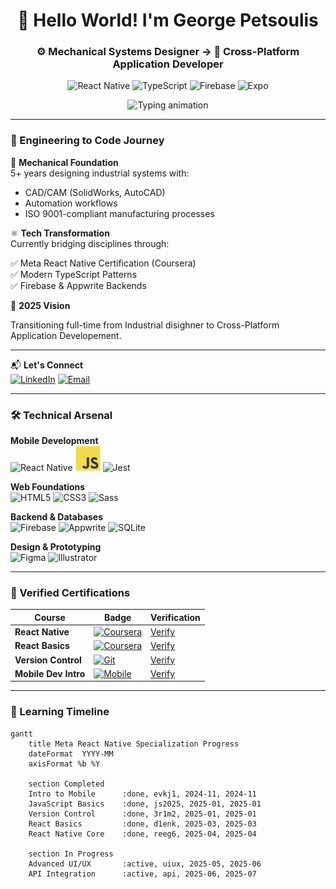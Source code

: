 <h1 align="center">👋 Hello World! I'm George Petsoulis</h1>
<h3 align="center">⚙️ Mechanical Systems Designer → 📱 Cross-Platform Application Developer</h3>

<p align="center">
  <img src="https://img.shields.io/badge/React_Native-20232A?style=for-the-badge&logo=react&logoColor=61DAFB" alt="React Native">
  <img src="https://img.shields.io/badge/TypeScript-3178C6?style=for-the-badge&logo=typescript&logoColor=white" alt="TypeScript">
  <img src="https://img.shields.io/badge/Firebase-FFCA28?style=for-the-badge&logo=firebase&logoColor=black" alt="Firebase">
  <img src="https://img.shields.io/badge/Expo-000020?style=for-the-badge&logo=expo&logoColor=white" alt="Expo">
</p>

<p align="center">
  <img src="https://readme-typing-svg.demolab.com?font=Roboto&size=24&duration=4000&pause=1000&color=61DAFB&center=true&vCenter=true&width=435&lines=From+CAD+Design+To+Clean+Code;Precision+In+Both+Realms" alt="Typing animation">
</p>


---

### 🚀 Engineering to Code Journey

🔩 **Mechanical Foundation**  
5+ years designing industrial systems with:
- CAD/CAM (SolidWorks, AutoCAD)
- Automation workflows
- ISO 9001-compliant manufacturing processes

⚛️ **Tech Transformation**  
Currently bridging disciplines through:

✅ Meta React Native Certification (Coursera)  
✅ Modern TypeScript Patterns  
✅ Firebase & Appwrite Backends

🎯 **2025 Vision**  

Transitioning full-time from Industrial disighner to Cross-Platform Application Developement.

---

📬 **Let's Connect**  
[![LinkedIn](https://img.shields.io/badge/LinkedIn-0A66C2?style=flat-square&logo=linkedin&logoColor=white)](https://www.linkedin.com/in/georgios-petsoulis-02b3ba365/) 
[![Email](https://img.shields.io/badge/Email-EA4335?style=flat-square&logo=gmail&logoColor=white)](mailto:petsoulis.appdev@gmail.com)

---


### 🛠 Technical Arsenal

**Mobile Development**  
<img src="https://reactnative.dev/img/header_logo.svg" width="40" title="React Native"> 
<img src="https://raw.githubusercontent.com/devicons/devicon/master/icons/javascript/javascript-original.svg" width="40" title="JavaScript"> 
<img src="https://www.vectorlogo.zone/logos/jestjsio/jestjsio-icon.svg" width="40" title="Jest">

**Web Foundations**  
<img src="https://www.vectorlogo.zone/logos/w3_html5/w3_html5-icon.svg" width="40" title="HTML5"> 
<img src="https://www.vectorlogo.zone/logos/w3_css/w3_css-icon.svg" width="40" title="CSS3"> 
<img src="https://www.vectorlogo.zone/logos/sass-lang/sass-lang-icon.svg" width="40" title="Sass">

**Backend & Databases**  
<img src="https://firebase.google.com/static/downloads/brand-guidelines/PNG/logo-logomark.png" 
     width="40" 
     alt="Firebase">
<img src="https://www.vectorlogo.zone/logos/appwriteio/appwriteio-icon.svg" width="40" title="Appwrite"> 
<img src="https://www.vectorlogo.zone/logos/sqlite/sqlite-icon.svg" width="40" title="SQLite">

**Design & Prototyping**  
<img src="https://www.vectorlogo.zone/logos/figma/figma-icon.svg" width="40" title="Figma"> 
<img src="https://www.vectorlogo.zone/logos/adobe_illustrator/adobe_illustrator-icon.svg" width="40" title="Illustrator">

---

### 📜 Verified Certifications

| Course | Badge | Verification |
|--------|-------|--------------|
| **React Native** | [![Coursera](https://img.shields.io/badge/React_Native-Expert-61DAFB?logo=react&style=flat-square)](https://www.coursera.org/account/accomplishments/verify/REEG6XRR3PB7) | [Verify](https://www.coursera.org/account/accomplishments/verify/REEG6XRR3PB7) |
| **React Basics** | [![Coursera](https://img.shields.io/badge/React_Core-Expert-61DAFB?logo=react&style=flat-square)](https://www.coursera.org/account/accomplishments/verify/D1ENKN7NU6Z0) | [Verify](https://www.coursera.org/account/accomplishments/verify/D1ENKN7NU6Z0) |
| **Version Control** | [![Git](https://img.shields.io/badge/Version_Control-Expert-F05032?logo=git&style=flat-square)](https://www.coursera.org/account/accomplishments/verify/3R1M25CRT069) | [Verify](https://www.coursera.org/account/accomplishments/verify/3R1M25CRT069) |
| **Mobile Dev Intro** | [![Mobile](https://img.shields.io/badge/Mobile_Development-Foundations-000000?logo=android&style=flat-square)](https://www.coursera.org/account/accomplishments/verify/EVKJ1TDHTCYA) | [Verify](https://www.coursera.org/account/accomplishments/verify/EVKJ1TDHTCYA) |

---

### 📅 Learning Timeline

```mermaid
gantt
    title Meta React Native Specialization Progress
    dateFormat  YYYY-MM
    axisFormat %b %Y
    
    section Completed
    Intro to Mobile      :done, evkj1, 2024-11, 2024-11
    JavaScript Basics    :done, js2025, 2025-01, 2025-01
    Version Control      :done, 3r1m2, 2025-01, 2025-01
    React Basics         :done, d1enk, 2025-03, 2025-03
    React Native Core    :done, reeg6, 2025-04, 2025-04
    
    section In Progress
    Advanced UI/UX       :active, uiux, 2025-05, 2025-06
    API Integration      :active, api, 2025-06, 2025-07
